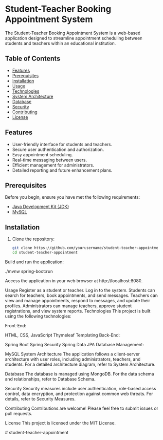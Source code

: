 

# Student-Teacher Booking Appointment System

The Student-Teacher Booking Appointment System is a web-based application designed to streamline appointment scheduling between students and teachers within an educational institution.

## Table of Contents

- [Features](#features)
- [Prerequisites](#prerequisites)
- [Installation](#installation)
- [Usage](#usage)
- [Technologies](#technologies)
- [System Architecture](#system-architecture)
- [Database](#database)
- [Security](#security)
- [Contributing](#contributing)
- [License](#license)

## Features

- User-friendly interface for students and teachers.
- Secure user authentication and authorization.
- Easy appointment scheduling.
- Real-time messaging between users.
- Efficient management for administrators.
- Detailed reporting and future enhancement plans.

## Prerequisites

Before you begin, ensure you have met the following requirements:

- [Java Development Kit (JDK)](https://www.oracle.com/java/technologies/javase-downloads.html)
- [MySQL](https://www.mysql.com/)

## Installation

1. Clone the repository:

   ```bash
   git clone https://github.com/yourusername/student-teacher-appointment.git
   cd student-teacher-appointment
   
Build and run the application:

./mvnw spring-boot:run

  


Access the application in your web browser at http://localhost:8080.

Usage
Register as a student or teacher.
Log in to the system.
Students can search for teachers, book appointments, and send messages.
Teachers can view and manage appointments, respond to messages, and update their profiles.
Administrators can manage teachers, approve student registrations, and view system reports.
Technologies
This project is built using the following technologies:

Front-End:

HTML, CSS, JavaScript
Thymeleaf Templating
Back-End:

Spring Boot
Spring Security
Spring Data JPA
Database Management:

MySQL
System Architecture
The application follows a client-server architecture with user roles, including administrators, teachers, and students. For a detailed architecture diagram, refer to System Architecture.

Database
The database is managed using MongoDB. For the data schema and relationships, refer to Database Schema.

Security
Security measures include user authentication, role-based access control, data encryption, and protection against common web threats. For details, refer to Security Measures.

Contributing
Contributions are welcome! Please feel free to submit issues or pull requests.

License
This project is licensed under the MIT License.

#   s t u d e n t - t e a c h e r - a p p o i n t m e n t  
 